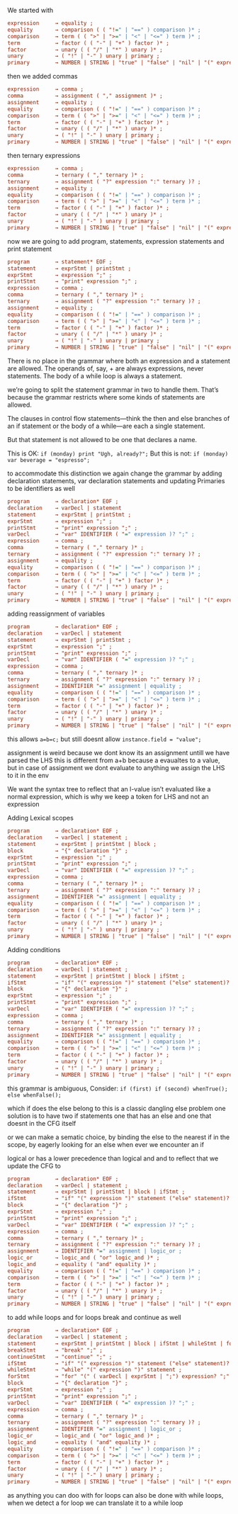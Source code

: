 We started with 

```cfg
expression     → equality ;
equality       → comparison ( ( "!=" | "==" ) comparison )* ;
comparison     → term ( ( ">" | ">=" | "<" | "<=" ) term )* ;
term           → factor ( ( "-" | "+" ) factor )* ;
factor         → unary ( ( "/" | "*" ) unary )* ;
unary          → ( "!" | "-" ) unary | primary ;
primary        → NUMBER | STRING | "true" | "false" | "nil" | "(" expression ")" ;
```

then we added commas
```cfg
expression     → comma ;
comma          → assignment ( "," assignment )* ;
assignment     → equality ;
equality       → comparison ( ( "!=" | "==" ) comparison )* ;
comparison     → term ( ( ">" | ">=" | "<" | "<=" ) term )* ;
term           → factor ( ( "-" | "+" ) factor )* ;
factor         → unary ( ( "/" | "*" ) unary )* ;
unary          → ( "!" | "-" ) unary | primary ;
primary        → NUMBER | STRING | "true" | "false" | "nil" | "(" expression ")" ;
```

then ternary expressions
```cfg
expression     → comma ;
comma          → ternary ( "," ternary )* ;
ternary        → assignment ( "?" expression ":" ternary )? ;
assignment     → equality ;
equality       → comparison ( ( "!=" | "==" ) comparison )* ;
comparison     → term ( ( ">" | ">=" | "<" | "<=" ) term )* ;
term           → factor ( ( "-" | "+" ) factor )* ;
factor         → unary ( ( "/" | "*" ) unary )* ;
unary          → ( "!" | "-" ) unary | primary ;
primary        → NUMBER | STRING | "true" | "false" | "nil" | "(" expression ")" ;
```

now we are going to add program, statements, expression statements and print statement
```cfg
program        → statement* EOF ;
statement      → exprStmt | printStmt ;
exprStmt       → expression ";" ;
printStmt      → "print" expression ";" ;
expression     → comma ;
comma          → ternary ( "," ternary )* ;
ternary        → assignment ( "?" expression ":" ternary )? ;
assignment     → equality ;
equality       → comparison ( ( "!=" | "==" ) comparison )* ;
comparison     → term ( ( ">" | ">=" | "<" | "<=" ) term )* ;
term           → factor ( ( "-" | "+" ) factor )* ;
factor         → unary ( ( "/" | "*" ) unary )* ;
unary          → ( "!" | "-" ) unary | primary ;
primary        → NUMBER | STRING | "true" | "false" | "nil" | "(" expression ")" ;
```

There is no place in the grammar where both an expression and a statement are allowed. 
The operands of, say, + are always expressions, never statements. The body of a while loop is always a statement.

we’re going to split the statement grammar in two to handle them. 
That’s because the grammar restricts where some kinds of statements are allowed.

The clauses in control flow statements—think the then and else branches of an if statement or the body of a while—are each a single statement. 

But that statement is not allowed to be one that declares a name. 

This is OK:
`if (monday) print "Ugh, already?";`
But this is not:
`if (monday) var beverage = "espresso";`

to accommodate this distinction we again change the grammar by adding declaration statements, 
var declaration statements and updating Primaries to be identifiers as well
```cfg
program        → declaration* EOF ;
declaration    → varDecl | statement
statement      → exprStmt | printStmt ;
exprStmt       → expression ";" ;
printStmt      → "print" expression ";" ;
varDecl        → "var" IDENTIFIER ( "=" expression )? ";" ;
expression     → comma ;
comma          → ternary ( "," ternary )* ;
ternary        → assignment ( "?" expression ":" ternary )? ;
assignment     → equality ;
equality       → comparison ( ( "!=" | "==" ) comparison )* ;
comparison     → term ( ( ">" | ">=" | "<" | "<=" ) term )* ;
term           → factor ( ( "-" | "+" ) factor )* ;
factor         → unary ( ( "/" | "*" ) unary )* ;
unary          → ( "!" | "-" ) unary | primary ;
primary        → NUMBER | STRING | "true" | "false" | "nil" | "(" expression ")" | IDENTIFIER ;
```

adding reassignment of variables
```cfg
program        → declaration* EOF ;
declaration    → varDecl | statement
statement      → exprStmt | printStmt ;
exprStmt       → expression ";" ;
printStmt      → "print" expression ";" ;
varDecl        → "var" IDENTIFIER ( "=" expression )? ";" ;
expression     → comma ;
comma          → ternary ( "," ternary )* ;
ternary        → assignment ( "?" expression ":" ternary )? ;
assignment     → IDENTIFIER "=" assignment | equality ;
equality       → comparison ( ( "!=" | "==" ) comparison )* ;
comparison     → term ( ( ">" | ">=" | "<" | "<=" ) term )* ;
term           → factor ( ( "-" | "+" ) factor )* ;
factor         → unary ( ( "/" | "*" ) unary )* ;
unary          → ( "!" | "-" ) unary | primary ;
primary        → NUMBER | STRING | "true" | "false" | "nil" | "(" expression ")" | IDENTIFIER ;
```
this allows `a=b=c;`
but still doesnt allow
`instance.field = "value";`

assignment is weird because we dont know its an assignment untill we have parsed the LHS
this is different from a+b because a evaualtes to a value, but in case of assignment we dont evaluate to anything
we assign the LHS to it in the env

We want the syntax tree to reflect that an l-value isn’t evaluated like a normal expression, 
which is why we keep a token for LHS and not an expression

Adding Lexical scopes
```cfg
program        → declaration* EOF ;
declaration    → varDecl | statement ;
statement      → exprStmt | printStmt | block ;
block          → "{" declaration "}" ;
exprStmt       → expression ";" ;
printStmt      → "print" expression ";" ;
varDecl        → "var" IDENTIFIER ( "=" expression )? ";" ;
expression     → comma ;
comma          → ternary ( "," ternary )* ;
ternary        → assignment ( "?" expression ":" ternary )? ;
assignment     → IDENTIFIER "=" assignment | equality ;
equality       → comparison ( ( "!=" | "==" ) comparison )* ;
comparison     → term ( ( ">" | ">=" | "<" | "<=" ) term )* ;
term           → factor ( ( "-" | "+" ) factor )* ;
factor         → unary ( ( "/" | "*" ) unary )* ;
unary          → ( "!" | "-" ) unary | primary ;
primary        → NUMBER | STRING | "true" | "false" | "nil" | "(" expression ")" | IDENTIFIER ;
```

Adding conditions
```cfg
program        → declaration* EOF ;
declaration    → varDecl | statement ;
statement      → exprStmt | printStmt | block | ifStmt ;
ifStmt         → "if" "(" expression ")" statement ("else" statement)? ;
block          → "{" declaration "}" ;
exprStmt       → expression ";" ;
printStmt      → "print" expression ";" ;
varDecl        → "var" IDENTIFIER ( "=" expression )? ";" ;
expression     → comma ;
comma          → ternary ( "," ternary )* ;
ternary        → assignment ( "?" expression ":" ternary )? ;
assignment     → IDENTIFIER "=" assignment | equality ;
equality       → comparison ( ( "!=" | "==" ) comparison )* ;
comparison     → term ( ( ">" | ">=" | "<" | "<=" ) term )* ;
term           → factor ( ( "-" | "+" ) factor )* ;
factor         → unary ( ( "/" | "*" ) unary )* ;
unary          → ( "!" | "-" ) unary | primary ;
primary        → NUMBER | STRING | "true" | "false" | "nil" | "(" expression ")" | IDENTIFIER ;
```

this grammar is ambiguous, Consider:
`if (first) if (second) whenTrue(); else whenFalse();`

which if does the else belong to
this is a classic dangling else problem
one solution is to have two if statements one that has an else and one that doesnt in the CFG itself

or we can make a sematic choice, by binding the else to the nearest if in the scope, 
by eagerly looking for an else when ever we encounter an if

logical or has a lower precedence than logical and and to reflect that we update the CFG to  
```cfg
program        → declaration* EOF ;
declaration    → varDecl | statement ;
statement      → exprStmt | printStmt | block | ifStmt ;
ifStmt         → "if" "(" expression ")" statement ("else" statement)? ;
block          → "{" declaration "}" ;
exprStmt       → expression ";" ;
printStmt      → "print" expression ";" ;
varDecl        → "var" IDENTIFIER ( "=" expression )? ";" ;
expression     → comma ;
comma          → ternary ( "," ternary )* ;
ternary        → assignment ( "?" expression ":" ternary )? ;
assignment     → IDENTIFIER "=" assignment | logic_or ;
logic_or       → logic_and ( "or" logic_and )* ;
logic_and      → equality ( "and" equality )* ;
equality       → comparison ( ( "!=" | "==" ) comparison )* ;
comparison     → term ( ( ">" | ">=" | "<" | "<=" ) term )* ;
term           → factor ( ( "-" | "+" ) factor )* ;
factor         → unary ( ( "/" | "*" ) unary )* ;
unary          → ( "!" | "-" ) unary | primary ;
primary        → NUMBER | STRING | "true" | "false" | "nil" | "(" expression ")" | IDENTIFIER ;
```

to add while loops and for loops break and continue as well

```cfg
program        → declaration* EOF ;
declaration    → varDecl | statement ;
statement      → exprStmt | printStmt | block | ifStmt | whileStmt | forStmt | breakStmt | continueStmt ;
breakStmt      → "break" ";" ;
continueStmt   → "continue" ";" ;
ifStmt         → "if" "(" expression ")" statement ("else" statement)? ;
whileStmt      → "while" "(" expression ")" statement ; 
forStmt        → "for" "(" ( varDecl | exprStmt | ";") expression? ";" expression? ";" ")" statement ; 
block          → "{" declaration "}" ;
exprStmt       → expression ";" ;
printStmt      → "print" expression ";" ;
varDecl        → "var" IDENTIFIER ( "=" expression )? ";" ;
expression     → comma ;
comma          → ternary ( "," ternary )* ;
ternary        → assignment ( "?" expression ":" ternary )? ;
assignment     → IDENTIFIER "=" assignment | logic_or ;
logic_or       → logic_and ( "or" logic_and )* ;
logic_and      → equality ( "and" equality )* ;
equality       → comparison ( ( "!=" | "==" ) comparison )* ;
comparison     → term ( ( ">" | ">=" | "<" | "<=" ) term )* ;
term           → factor ( ( "-" | "+" ) factor )* ;
factor         → unary ( ( "/" | "*" ) unary )* ;
unary          → ( "!" | "-" ) unary | primary ;
primary        → NUMBER | STRING | "true" | "false" | "nil" | "(" expression ")" | IDENTIFIER ;
```

as anything you can doo with for loops can also be done with while loops, 
when we detect a for loop we can translate it to a while loop 